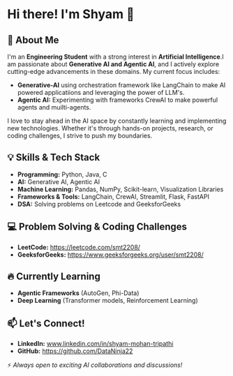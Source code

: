 # Hi there! I'm Shyam 👋

## 🚀 About Me
I'm an **Engineering Student** with a strong interest in **Artificial Intelligence**.I am passionate about **Generative AI and Agentic AI**, and I actively explore cutting-edge advancements in these domains. My current focus includes:
- **Generative-AI** using orchestration framework like LangChain to make AI powered applicatiions and leveraging the power of LLM's.
- **Agentic AI:** Experimenting with frameworks CrewAI to make powerful agents and muilti-agents.

I love to stay ahead in the AI space by constantly learning and implementing new technologies. Whether it's through hands-on projects, research, or coding challenges, I strive to push my boundaries.

## 💡 Skills & Tech Stack
- **Programming:** Python, Java, C
- **AI:** Generative AI, Agentic AI
- **Machine Learning:** Pandas, NumPy, Scikit-learn, Visualization Libraries
- **Frameworks & Tools:** LangChain, CrewAI, Streamlit, Flask, FastAPI
- **DSA:** Solving problems on Leetcode and GeeksforGeeks

## 💻 Problem Solving & Coding Challenges
- **LeetCode:** https://leetcode.com/smt2208/
- **GeeksforGeeks:** https://www.geeksforgeeks.org/user/smt2208/

## 🔥 Currently Learning
- **Agentic Frameworks** (AutoGen, Phi-Data)
- **Deep Learning** (Transformer models, Reinforcement Learning)

## 📫 Let's Connect!
- **LinkedIn:** www.linkedin.com/in/shyam-mohan-tripathi
- **GitHub:** https://github.com/DataNinja22

⚡ *Always open to exciting AI collaborations and discussions!*

